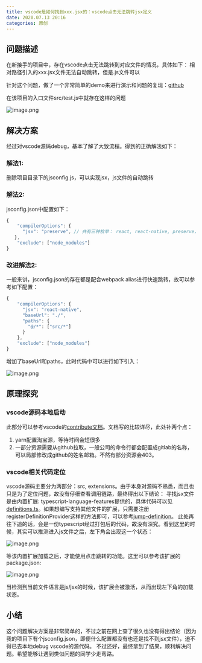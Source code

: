 ```yaml
---
title: vscode是如何找到xxx.jsx的：vscode点击无法跳转jsx定义
date: 2020.07.13 20:16
categories: 原创
---
```



## 问题描述
在新接手的项目中，存在vscode点击无法跳转到对应文件的情况，具体如下：
相对路径引入的xxx.jsx文件无法自动跳转，但是.js文件可以

针对这个问题，做了一个非常简单的demo来进行演示和问题的复现：[github](https://github.com/yuzai/vscode_gotodefinitions_test)

在该项目的入口文件src/test.js中就存在这样的问题

![image.png](https://tva1.sinaimg.cn/large/e6c9d24ely1gzlimstdloj20my0d4q3t.jpg)

## 解决方案
经过对vscode源码debug，基本了解了大致流程。得到的正确解法如下：

### 解法1:
删除项目目录下的jsconfig.js，可以实现jsx，js文件的自动跳转

### 解法2:
jsconfig.json中配置如下：

```js
{
    "compilerOptions": {
      "jsx": "preserve", // 共有三种枚举： react, react-native, preserve，实测均可
   },
    "exclude": ["node_modules"]
}
```

### 改进解法2:
一般来讲，jsconfig.json的存在都是配合webpack alias进行快速跳转，故可以参考如下配置：

```js
{
    "compilerOptions": {
      "jsx": "react-native",
      "baseUrl": "./",
      "paths": {
        "@/*": ["src/*"]
      }
    },
    "exclude": ["node_modules"]
}
```
增加了baseUrl和paths，此时代码中可以进行如下引入：

![image.png](https://tva1.sinaimg.cn/large/e6c9d24ely1gzlijttm3gj20my0d4q3t.jpg)

## 原理探究

### vscode源码本地启动
此部分可以参考vscode的[contribute文档](https://github.com/Microsoft/vscode/wiki/How-to-Contribute)。文档写的比较详尽，此处补两个点：
1. yarn配置淘宝源，等待时间会短很多
2. 一部分资源需要从github拉取，一般公司的命令行都会配置成gitlab的名称，可以局部修改成github的姓名邮箱。不然有部分资源会403。

### vscode相关代码定位
vscode源码主要分为两部分：src, extensions。由于本身对源码不熟悉，而且也只是为了定位问题，故没有仔细查看调用链路，最终得出以下结论：
寻找jsx文件是由内置扩展: typescript-language-features提供的，具体代码可以见[definitions.ts](https://github.com/microsoft/vscode/blob/master/extensions/typescript-language-features/src/features/definitions.ts#L31)。如果想编写支持其他文件的扩展，只需要注册registerDefinitionProvider这样的方法即可，可以参考[jump-definition](https://github.com/sxei/vscode-plugin-demo/blob/master/src/jump-to-definition.js)。
此处再往下追的话，会是一份typescript经过打包后的代码，故没有深究。看到这里的时候，其实可以推测进入js文件之后，左下角会出现这一个状态：

![image.png](https://tva1.sinaimg.cn/large/e6c9d24ely1gzlik8js49j207302jq2s.jpg)

等该内置扩展加载之后，才能使用点击跳转的功能。这里可以参考该扩展的package.json:

![image.png](https://tva1.sinaimg.cn/large/e6c9d24ely1gzlikl08ctj20bw098dgx.jpg)

当检测到当前文件语言是js/jsx的时候，该扩展会被激活，从而出现左下角的加载状态。

## 小结
这个问题解决方案是非常简单的，不过之前在网上查了很久也没有得出结论（因为我的项目下有个jsconfig.json，即便什么配置都没有也还是找不到jsx文件），迫不得已去本地debug vscode的源代码。
不过还好，最终拿到了结果，顺利解决问题。希望能够让遇到类似问题的同学少走弯路。
